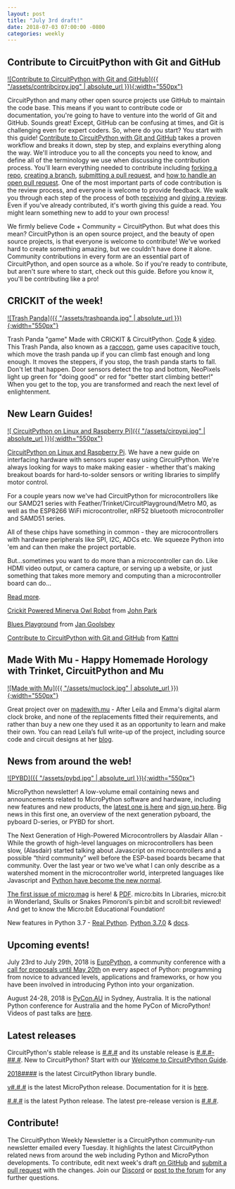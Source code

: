 ```yaml
---
layout: post
title: "July 3rd draft!"
date: 2018-07-03 07:00:00 -0800
categories: weekly
---
```


## Contribute to CircuitPython with Git and GitHub

[![Contribute to CircuitPython with Git and GitHub]({{ "/assets/contribcirpy.jpg" | absolute_url }}){:width="550px"}](https://learn.adafruit.com/contribute-to-circuitpython-with-git-and-github?view=all)

CircuitPython and many other open source projects use GitHub to maintain the code base. This means if you want to contribute code or documentation, you're going to have to venture into the world of Git and GitHub. Sounds great! Except, GitHub can be confusing at times, and Git is challenging even for expert coders. So, where do you start? You start with this guide! [Contribute to CircuitPython with Git and GitHub](https://learn.adafruit.com/contribute-to-circuitpython-with-git-and-github/overview) takes a proven workflow and breaks it down, step by step, and explains everything along the way. We'll introduce you to all the concepts you need to know, and define all of the terminology we use when discussing the contribution process. You'll learn everything needed to contribute including [forking a repo](https://learn.adafruit.com/contribute-to-circuitpython-with-git-and-github/grab-your-fork), [creating a branch](https://learn.adafruit.com/contribute-to-circuitpython-with-git-and-github/always-work-on-a-branch), [submitting a pull request](https://learn.adafruit.com/contribute-to-circuitpython-with-git-and-github/create-your-pull-request), and [how to handle an open pull request](https://learn.adafruit.com/contribute-to-circuitpython-with-git-and-github/open-pull-request). One of the most important parts of code contribution is the review process, and everyone is welcome to provide feedback. We walk you through each step of the process of both [receiving](https://learn.adafruit.com/contribute-to-circuitpython-with-git-and-github/receiving-a-review) and [giving a review](https://learn.adafruit.com/contribute-to-circuitpython-with-git-and-github/giving-a-review). Even if you've already contributed, it's worth giving this guide a read. You might learn something new to add to your own process!

We firmly believe Code + Community = CircuitPython. But what does this mean? CircuitPython is an open source project, and the beauty of open source projects, is that everyone is welcome to contribute! We've worked hard to create something amazing, but we couldn't have done it alone. Community contributions in every form are an essential part of CircuitPython, and open source as a whole. So if you're ready to contribute, but aren't sure where to start, check out this guide. Before you know it, you'll be contributing like a pro!

## CRICKIT of the week!

[![Trash Panda]({{ "/assets/trashpanda.jpg" | absolute_url }}){:width="550px"}](https://youtu.be/OA4OsgxLPAQ)

Trash Panda "game" Made with CRICKIT & CircuitPython. [Code](https://github.com/adafruit/Adafruit_Learning_System_Guides/blob/master/Crickits/climbing_raccoon/code.py) & [video](https://youtu.be/OA4OsgxLPAQ). This Trash Panda, also known as a [raccoon](https://twitter.com/ubs/status/1006901737108770816), game uses capacitive touch, which move the trash panda up if you can climb fast enough and long enough. It moves the steppers, if you stop, the trash panda starts to fall. Don't let that happen. Door sensors detect the top and bottom, NeoPixels light up green for "doing good" or red for "better start climbing better!" When you get to the top, you are transformed and reach the next level of enlightenment.

## New Learn Guides!

[![
CircuitPython on Linux and Raspberry Pi]({{ "/assets/cirpypi.jpg" | absolute_url }}){:width="550px"}](https://learn.adafruit.com/circuitpython-on-raspberrypi-linux?view=all)

[CircuitPython on Linux and Raspberry Pi](https://learn.adafruit.com/circuitpython-on-raspberrypi-linux?view=all). We have a new guide on interfacing hardware with sensors super easy using CircuitPython. We're always looking for ways to make making easier - whether that's making breakout boards for hard-to-solder sensors or writing libraries to simplify motor control.

For a couple years now we've had CircuitPython for microcontrollers like our SAMD21 series with Feather/Trinket/CircuitPlayground/Metro M0, as well as the ESP8266 WiFi microcontroller, nRF52 bluetooth microcontroller and SAMD51 series.

All of these chips have something in common - they are microcontrollers with hardware peripherals like SPI, I2C, ADCs etc. We squeeze Python into 'em and can then make the project portable.

But...sometimes you want to do more than a microcontroller can do. Like HDMI video output, or camera capture, or serving up a website, or just something that takes more memory and computing than a microcontroller board can do...

[Read more](https://learn.adafruit.com/circuitpython-on-raspberrypi-linux?view=all).


[Crickit Powered Minerva Owl Robot](https://learn.adafruit.com/crickit-powered-owl-robot) from [John Park](https://learn.adafruit.com/users/johnpark)

[Blues Playground](https://learn.adafruit.com/blues-playground) from [Jan Goolsbey](https://learn.adafruit.com/users/HarpDude)

[Contribute to CircuitPython with Git and GitHub](https://learn.adafruit.com/contribute-to-circuitpython-with-git-and-github) from [Kattni](https://learn.adafruit.com/users/kattni)

## Made With Mu - Happy Homemade Horology with Trinket, CircuitPython and Mu 

[![Made with Mu]({{ "/assets/muclock.jpg" | absolute_url }}){:width="550px"}](https://madewith.mu/mu/submitted/2018/06/29/clock.html)

Great project over on [madewith.mu](https://madewith.mu/mu/submitted/2018/06/29/clock.html) - After Leila and Emma's digital alarm clock broke, and none of the replacements fitted their requirements, and rather than buy a new one they used it as an opportunity to learn and make their own. You can read Leila’s full write-up of the project, including source code and circuit designs at her [blog](https://blog.levit.be/we-made-a-clock-with-python/).

## News from around the web!

[![PYBD]({{ "/assets/pybd.jpg" | absolute_url }}){:width="550px"}](https://forum.micropython.org/viewtopic.php?f=19&t=4957)

MicroPython newsletter! A low-volume email containing news and announcements related to MicroPython software and hardware, including new features and new products, the [latest one is here](https://forum.micropython.org/viewtopic.php?f=19&t=4957) and [sign up here](https://micropython.org/newsletter/). Big news in this first one, an overview of the next generation pyboard, the pyboard D-series, or PYBD for short.

The Next Generation of High-Powered Microcontrollers by Alasdair Allan - While the growth of high-level languages on microcontrollers has been slow, (Alasdair) started talking about Javascript on microcontrollers and a possible “third community” well before the ESP-based boards became that community. Over the last year or two we’ve what I can only describe as a watershed moment in the microcontroller world, interpreted languages like Javascript and [Python have become the new normal](https://blog.adafruit.com/2018/06/26/the-next-generation-of-high-powered-microcontrollers/).

[The first issue of micro:mag](https://micromag.cc/issueone/) is here! & [PDF](http://micromag.cc/wp-content/uploads/2018/06/micromag_issue1.pdf). micro:bits In Libraries, micro:bit in Wonderland, Skulls or Snakes Pimoroni’s pin:bit and scroll:bit reviewed! And get to know the Micro:bit Educational Foundation!

New features in Python 3.7 - [Real Python](https://realpython.com/python37-new-features/). [Python 3.7.0](https://www.python.org/downloads/release/python-370/) & [docs](https://docs.python.org/3.7/whatsnew/3.7.html).

## Upcoming events!

July 23rd to July 29th, 2018 is [EuroPython](https://ep2018.europython.eu/), a community conference with a [call for proposals until May 20th](https://ep2018.europython.eu/en/call-for-proposals/) on every aspect of Python: programming from novice to advanced levels, applications and frameworks, or how you have been involved in introducing Python into your organization.

August 24-28, 2018 is [PyCon.AU](https://2018.pycon-au.org/) in Sydney, Australia. It is the national Python conference for Australia and the home PyCon of MicroPython! Videos of past talks are [here](https://www.youtube.com/user/PyConAU).

## Latest releases

CircuitPython's stable release is [#.#.#](https://github.com/adafruit/circuitpython/releases/latest) and its unstable release is [#.#.#-##.#](https://github.com/adafruit/circuitpython/releases). New to CircuitPython? Start with our [Welcome to CircuitPython Guide](https://learn.adafruit.com/welcome-to-circuitpython).

[2018####](https://github.com/adafruit/Adafruit_CircuitPython_Bundle/releases/latest) is the latest CircuitPython library bundle.

[v#.#.#](https://micropython.org/download) is the latest MicroPython release. Documentation for it is [here](http://docs.micropython.org/en/latest/pyboard/).

[#.#.#](https://www.python.org/downloads/) is the latest Python release. The latest pre-release version is [#.#.#](https://www.python.org/download/pre-releases/).

## Contribute!

The CircuitPython Weekly Newsletter is a CircuitPython community-run newsletter emailed every Tuesday. It highlights the latest CircuitPython related news from around the web including Python and MicroPython developments. To contribute, edit next week's draft [on GitHub](https://github.com/adafruit/circuitpython-weekly-newsletter/tree/gh-pages/_drafts) and [submit a pull request](https://help.github.com/articles/editing-files-in-your-repository/) with the changes. Join our [Discord](https://adafru.it/discord) or [post to the forum](https://forums.adafruit.com/viewforum.php?f=60) for any further questions.
